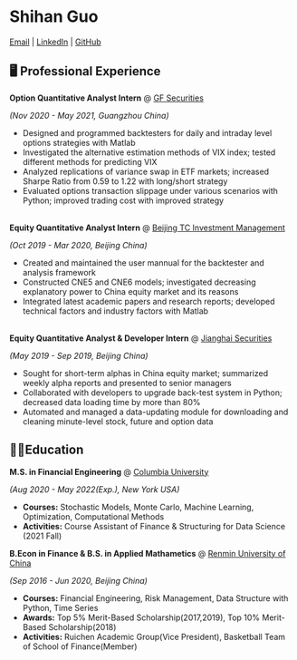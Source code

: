 # Shihan Guo

[Email](mailto:shihan.guo@columbia.edu) | [LinkedIn](https://www.linkedin.com/in/shihanguoricky/) | [GitHub](https://github.com/Shihan-Guo)

## 🖥 Professional Experience
**Option Quantitative Analyst Intern** @ [GF Securities](http://en.gf.com.cn/)

_(Nov 2020 - May 2021, Guangzhou China)_ <br>
  - Designed and programmed backtesters for daily and intraday level options strategies with Matlab
  - Investigated the alternative estimation methods of VIX index; tested different methods for predicting VIX 
  - Analyzed replications of variance swap in ETF markets; increased Sharpe Ratio from 0.59 to 1.22 with long/short strategy
  - Evaluated options transaction slippage under various scenarios with Python; improved trading cost with improved strategy
<br><br>

**Equity Quantitative Analyst Intern** @ [Beijing TC Investment Management](http://www.btc-fund.cn/) 

_(Oct 2019 - Mar 2020, Beijing China)_ <br>
- Created and maintained the user mannual for the backtester and analysis framework
- Constructed CNE5 and CNE6 models; investigated decreasing explanatory power to China equity market and its reasons 
- Integrated latest academic papers and research reports; developed technical factors and industry factors with Matlab
<br><br>

**Equity Quantitative Analyst & Developer Intern** @ [Jianghai Securities](https://www.jhzq.com.cn/) 

_(May 2019 - Sep 2019, Beijing China)_ <br>
- Sought for short-term alphas in China equity market; summarized weekly alpha reports and presented to senior managers
- Collaborated with developers to upgrade back-test system in Python; decreased data loading time by more than 80% 
- Automated and managed a data-updating module for downloading and cleaning minute-level stock, future and option data

## 👨‍🎓Education
**M.S. in Financial Engineering** @ [Columbia University](https://msfe.ieor.columbia.edu/)

_(Aug 2020 - May 2022(Exp.), New York USA)_ <br>
- **Courses:** Stochastic Models, Monte Carlo, Machine Learning, Optimization, Computational Methods
- **Activities:** Course Assistant of Finance & Structuring for Data Science (2021 Fall)

**B.Econ in Finance & B.S. in Applied Mathametics** @ [Renmin University of China](https://www.ruc.edu.cn/en)

_(Sep 2016 - Jun 2020, Beijing China)_ <br>
- **Courses:** Financial Engineering, Risk Management, Data Structure with Python, Time Series
- **Awards:** Top 5% Merit-Based Scholarship(2017,2019), Top 10% Merit-Based Scholarship(2018)
- **Activities:** Ruichen Academic Group(Vice President), Basketball Team of School of Finance(Member)
